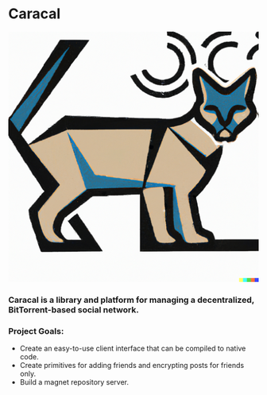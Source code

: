 # Caracal

![The Caracal Logo](./logo.png "The Caracal Logo")

### Caracal is a library and platform for managing a decentralized, BitTorrent-based social network.

### Project Goals:
* Create an easy-to-use client interface that can be compiled to native code.
* Create primitives for adding friends and encrypting posts for friends only.
* Build a magnet repository server.
